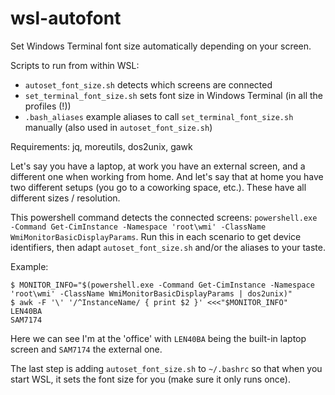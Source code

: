 # wsl-autofont
Set Windows Terminal font size automatically depending on your screen.

Scripts to run from within WSL:
- `autoset_font_size.sh` detects which screens are connected
- `set_terminal_font_size.sh` sets font size in Windows Terminal (in all the profiles (!))
- `.bash_aliases` example aliases to call `set_terminal_font_size.sh` manually (also used in `autoset_font_size.sh`)

Requirements: jq, moreutils, dos2unix, gawk

Let's say you have a laptop, at work you have an external screen, and a different one when working from home. And let's say that at home you have two different setups (you go to a coworking space, etc.). These have all different sizes / resolution.

This powershell command detects the connected screens: `powershell.exe -Command Get-CimInstance -Namespace 'root\wmi' -ClassName WmiMonitorBasicDisplayParams`. Run this in each scenario to get device identifiers, then adapt `autoset_font_size.sh` and/or the aliases to your taste.

Example:
```
$ MONITOR_INFO="$(powershell.exe -Command Get-CimInstance -Namespace 'root\wmi' -ClassName WmiMonitorBasicDisplayParams | dos2unix)"
$ awk -F '\' '/^InstanceName/ { print $2 }' <<<"$MONITOR_INFO"
LEN40BA
SAM7174
```

Here we can see I'm at the 'office' with `LEN40BA` being the built-in laptop screen and `SAM7174` the external one.

The last step is adding `autoset_font_size.sh` to `~/.bashrc` so that when you start WSL, it sets the font size for you (make sure it only runs once).
